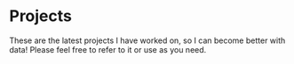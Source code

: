 # Projects
These are the latest projects I have worked on, so I can become better with data! Please feel free to refer to it or use as you need.

